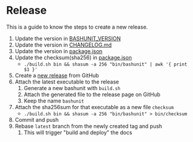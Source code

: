 # Release

This is a guide to know the steps to create a new release.

1. Update the version in [BASHUNIT_VERSION](../bashunit)
1. Update the version in [CHANGELOG.md](../CHANGELOG.md)
1. Update the version in [package.json](../package.json)
1. Update the checksum(sha256) in [package.json](../package.json)
    - `./build.sh bin && shasum -a 256 "bin/bashunit" | awk '{ print $1 }'`
1. Create a [new release](https://github.com/TypedDevs/bashunit/releases/new) from GitHub
1. Attach the latest executable to the release
    1. Generate a new bashunit with `build.sh`
    1. Attach the generated file to the release page on GitHub
    1. Keep the name `bashunit`
1. Attach the sha256sum for that executable as a new file `checksum`
    - `./build.sh bin && shasum -a 256 "bin/bashunit" > bin/checksum`
1. Commit and push
1. Rebase `latest` branch from the newly created tag and push
    1. This will trigger "build and deploy" the docs
